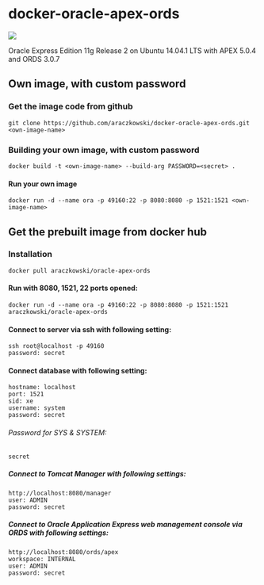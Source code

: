 docker-oracle-apex-ords
============================
[![](https://badge.imagelayers.io/araczkowski/oracle-apex-ords:latest.svg)](https://imagelayers.io/?images=araczkowski/oracle-apex-ords:latest 'Get your own badge on imagelayers.io')

Oracle Express Edition 11g Release 2 on Ubuntu 14.04.1 LTS with APEX 5.0.4 and ORDS 3.0.7

## Own image, with custom password

### Get the image code from github

    git clone https://github.com/araczkowski/docker-oracle-apex-ords.git <own-image-name>

### Building your own image, with custom password

    docker build -t <own-image-name> --build-arg PASSWORD=<secret> .

#### Run your own image

    docker run -d --name ora -p 49160:22 -p 8080:8080 -p 1521:1521 <own-image-name>

## Get the prebuilt image from docker hub

### Installation

    docker pull araczkowski/oracle-apex-ords

#### Run with 8080, 1521, 22 ports opened:

    docker run -d --name ora -p 49160:22 -p 8080:8080 -p 1521:1521 araczkowski/oracle-apex-ords    

#### Connect to server via ssh with following setting:

    ssh root@localhost -p 49160
    password: secret

#### Connect database with following setting:

    hostname: localhost
    port: 1521
    sid: xe
    username: system
    password: secret

###### Password for SYS & SYSTEM:

    secret

##### Connect to Tomcat Manager with following settings:

    http://localhost:8080/manager
    user: ADMIN
    password: secret

##### Connect to Oracle Application Express web management console via ORDS with following settings:

    http://localhost:8080/ords/apex
    workspace: INTERNAL
    user: ADMIN
    password: secret
